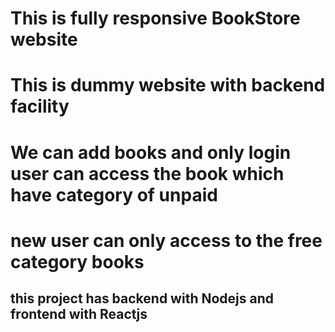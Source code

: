 # This is fully responsive BookStore website
# This is dummy website with backend facility
# We can add books and only login user can access the book which have category of unpaid
# new user can only access to the free category books

## this project has backend with Nodejs and frontend with Reactjs
